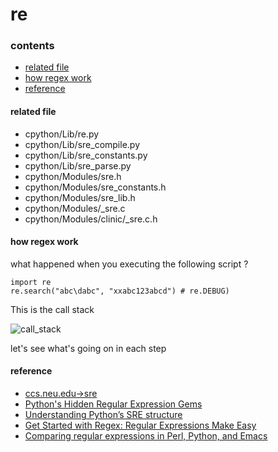 # re

### contents

* [related file](#related-file)
* [how regex work](#how-regex-work)
* [reference](#reference)

#### related file
* cpython/Lib/re.py
* cpython/Lib/sre_compile.py
* cpython/Lib/sre_constants.py
* cpython/Lib/sre_parse.py
* cpython/Modules/sre.h
* cpython/Modules/sre_constants.h
* cpython/Modules/sre_lib.h
* cpython/Modules/_sre.c
* cpython/Modules/clinic/_sre.c.h

#### how regex work

what happened when you executing the following script ?

    import re
    re.search("abc\dabc", "xxabc123abcd") # re.DEBUG)

This is the call stack

![call_stack](https://github.com/zpoint/CPython-Internals/blob/master/Modules/re/call_stack.png)

let's see what's going on in each step



#### reference
* [ccs.neu.edu->sre](http://www.ccs.neu.edu/home/shivers/papers/sre.txt)
* [Python's Hidden Regular Expression Gems](http://lucumr.pocoo.org/2015/11/18/pythons-hidden-re-gems/)
* [Understanding Python’s SRE structure](https://blog.labix.org/2003/06/16/understanding-pythons-sre-structure)
* [Get Started with Regex: Regular Expressions Make Easy](https://www.whoishostingthis.com/resources/regex/)
* [Comparing regular expressions in Perl, Python, and Emacs](https://www.johndcook.com/blog/regex-perl-python-emacs/)
